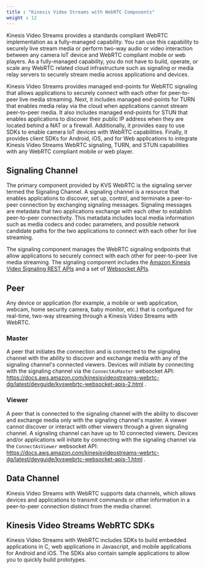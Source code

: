 ```yaml
---
title : "Kinesis Video Streams with WebRTC Components"
weight : 12
---
```


Kinesis Video Streams provides a standards compliant WebRTC implementation as a fully-managed capability. You can use this capability to securely live stream media or perform two-way audio or video interaction between any camera IoT device and WebRTC compliant mobile or web players. As a fully-managed capability, you do not have to build, operate, or scale any WebRTC related cloud infrastructure such as signaling or media relay servers to securely stream media across applications and devices.

Kinesis Video Streams provides managed end-points for WebRTC signaling that allows applications to securely connect with each other for peer-to-peer live media streaming. Next, it includes managed end-points for TURN that enables media relay via the cloud when applications cannot stream peer-to-peer media. It also includes managed end-points for STUN that enables applications to discover their public IP address when they are located behind a NAT or a firewall. Additionally, it provides easy to use SDKs to enable camera IoT devices with WebRTC capabilities. Finally, it provides client SDKs for Android, iOS, and for Web applications to integrate Kinesis Video Streams WebRTC signaling, TURN, and STUN capabilities with any WebRTC compliant mobile or web player.


## Signaling Channel

The primary component provided by KVS WebRTC is the signaling server termed the Signaling Channel. A signaling channel is a resource that enables applications to discover, set up, control, and terminate a peer-to-peer connection by exchanging signaling messages. Signaling messages are metadata that two applications exchange with each other to establish peer-to-peer connectivity. This metadata includes local media information such as media codecs and codec parameters, and possible network candidate paths for the two applications to connect with each other for live streaming.

The signaling component manages the WebRTC signaling endpoints that allow applications to securely connect with each other for peer-to-peer live media streaming. The signaling component includes the [Amazon Kinesis Video Signaling REST APIs](https://docs.aws.amazon.com/kinesisvideostreams/latest/dg/API_Operations_Amazon_Kinesis_Video_Signaling_Channels.html) and a set of [Websocket APIs](https://docs.aws.amazon.com/kinesisvideostreams-webrtc-dg/latest/devguide/kvswebrtc-websocket-apis.html).

## Peer

Any device or application (for example, a mobile or web application, webcam, home security camera, baby monitor, etc.) that is configured for real-time, two-way streaming through a Kinesis Video Streams with WebRTC.

### Master

A peer that initiates the connection and is connected to the signaling channel with the ability to discover and exchange media with any of the signaling channel's connected viewers. Devices will initiate by connecting with the signaling channel via the `ConnectAsMaster` websocket API: https://docs.aws.amazon.com/kinesisvideostreams-webrtc-dg/latest/devguide/kvswebrtc-websocket-apis-2.html .

### Viewer

A peer that is connected to the signaling channel with the ability to discover and exchange media only with the signaling channel's master. A viewer cannot discover or interact with other viewers through a given signaling channel. A signaling channel can have up to 10 connected viewers. Devices and/or applications will initate by connecting with the signaling channel via the `ConnectAsViewer` websocket API: https://docs.aws.amazon.com/kinesisvideostreams-webrtc-dg/latest/devguide/kvswebrtc-websocket-apis-1.html .

## Data Channel

Kinesis Video Streams with WebRTC supports data channels, which allows devices and applications to transmit commands or other information in a peer-to-peer connection distinct from the media channel.

## Kinesis Video Streams WebRTC SDKs

Kinesis Video Streams with WebRTC includes SDKs to build embedded applications in C, web applications in Javascript, and mobile applications for Android and iOS. The SDKs also contain sample applications to allow you to quickly build prototypes.
